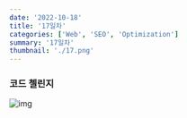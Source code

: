 ```yaml
---
date: '2022-10-18'
title: '17일차'
categories: ['Web', 'SEO', 'Optimization']
summary: '17일차'
thumbnail: './17.png'
---
```


### 코드 첼린지
![img]('../17.png)
